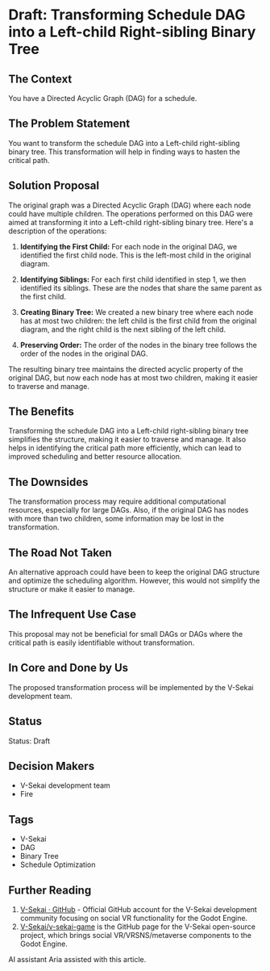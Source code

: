 # Draft: Transforming Schedule DAG into a Left-child Right-sibling Binary Tree

## The Context

You have a Directed Acyclic Graph (DAG) for a schedule.

## The Problem Statement

You want to transform the schedule DAG into a Left-child right-sibling binary tree. This transformation will help in finding ways to hasten the critical path.

## Solution Proposal

The original graph was a Directed Acyclic Graph (DAG) where each node could have multiple children. The operations performed on this DAG were aimed at transforming it into a Left-child right-sibling binary tree. Here's a description of the operations:

1. **Identifying the First Child:** For each node in the original DAG, we identified the first child node. This is the left-most child in the original diagram.

2. **Identifying Siblings:** For each first child identified in step 1, we then identified its siblings. These are the nodes that share the same parent as the first child.

3. **Creating Binary Tree:** We created a new binary tree where each node has at most two children: the left child is the first child from the original diagram, and the right child is the next sibling of the left child.

4. **Preserving Order:** The order of the nodes in the binary tree follows the order of the nodes in the original DAG.

The resulting binary tree maintains the directed acyclic property of the original DAG, but now each node has at most two children, making it easier to traverse and manage.

## The Benefits

Transforming the schedule DAG into a Left-child right-sibling binary tree simplifies the structure, making it easier to traverse and manage. It also helps in identifying the critical path more efficiently, which can lead to improved scheduling and better resource allocation.

## The Downsides

The transformation process may require additional computational resources, especially for large DAGs. Also, if the original DAG has nodes with more than two children, some information may be lost in the transformation.

## The Road Not Taken

An alternative approach could have been to keep the original DAG structure and optimize the scheduling algorithm. However, this would not simplify the structure or make it easier to manage.

## The Infrequent Use Case

This proposal may not be beneficial for small DAGs or DAGs where the critical path is easily identifiable without transformation.

## In Core and Done by Us

The proposed transformation process will be implemented by the V-Sekai development team.

## Status

Status: Draft <!-- Draft | Proposed | Rejected | Accepted | Deprecated | Superseded by -->

## Decision Makers

- V-Sekai development team
- Fire

## Tags

- V-Sekai
- DAG
- Binary Tree
- Schedule Optimization

## Further Reading

1. [V-Sekai · GitHub](https://github.com/v-sekai) - Official GitHub account for the V-Sekai development community focusing on social VR functionality for the Godot Engine.
2. [V-Sekai/v-sekai-game](https://github.com/v-sekai/v-sekai-game) is the GitHub page for the V-Sekai open-source project, which brings social VR/VRSNS/metaverse components to the Godot Engine.

AI assistant Aria assisted with this article.
